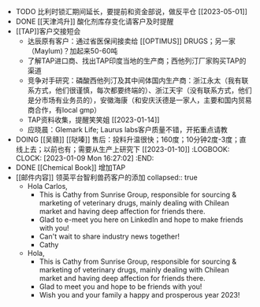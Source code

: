 - TODO 比利时锁汇期间延长，要提前和资金部说，做反平仓 [[2023-05-01]]
- DONE [[天津鸿升]] 酸化剂库存变化请客户及时提醒
- [[TAP]]客户交接短会
	- 达辰原有客户：通过省医保间接卖给 [[OPTIMUS]] DRUGS；另一家（Maylum)？加起来50-60吨
	- 了解TAP进口商、找出TAP印度当地的生产商；西他列汀厂家购买TAP的渠道
	- 竞争对手研究：磷酸西他列汀及其中间体国内生产商：浙江永太（我有联系方式，他们很谨慎，每次都要终端的）、浙江天宇（没有联系方式，他们是分市场有业务员的），安徽海康（和安庆沃德是一家人，主要和国内贸易商合作，有local gmp）
	- TAP资料收集，提醒笑笑姐 [[2023-01-14]]
	- 应晓晨：Glemark Life; Laurus labs客户质量不错，开拓重点请教
- DOING [[吴赣]] [[哒嗪]] 售后：投料升温很快；160度；10分钟2度-3度；直线上去；以前也有；需要从生产上研究下 [[2023-01-10]]
  :LOGBOOK:
  CLOCK: [2023-01-09 Mon 16:27:02]
  :END:
- DONE [[Chemical Book]] 增加TAP
- [[邮件内容]] 领英平台智利兽药客户的添加
  collapsed:: true
	- Hola Carlos,
		- This is Cathy from Sunrise Group, responsible for sourcing & marketing of veterinary drugs, mainly dealing with Chilean market and having deep affection for friends there.
		- Glad to e-meet you here on LinkedIn and hope to make friends with you!
		- Can't wait to share industry news together!
		- Cathy
	- Hola,
		- This is Cathy from Sunrise Group, responsible for sourcing & marketing of veterinary drugs, mainly dealing with Chilean market and having deep affection for friends there.
		- Glad to meet you and hope to be friends with you!
		- Wish you and your family a happy and prosperous year 2023!